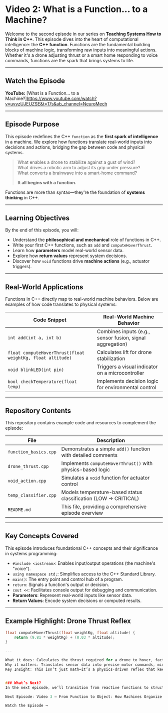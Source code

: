 # Video 2: What is a Function... to a Machine?

Welcome to the second episode in our series on **Teaching Systems How to Think in C++**. This episode dives into the heart of computational intelligence: the **C++ function**. Functions are the fundamental building blocks of machine logic, transforming raw inputs into meaningful actions. Whether it's a drone adjusting thrust or a smart home responding to voice commands, functions are the spark that brings systems to life.

---

## Watch the Episode
**YouTube:** [What is a Function... to a Machine?]https://www.youtube.com/watch?v=uvyzUJEUZSE&t=17s&ab_channel=NeuroMech

---

## Episode Purpose
This episode redefines the C++ `function` as the **first spark of intelligence** in a machine. We explore how functions translate real-world inputs into decisions and actions, bridging the gap between code and physical systems.

> What enables a drone to stabilize against a gust of wind?  
> What drives a robotic arm to adjust its grip under pressure?  
> What converts a brainwave into a smart-home command?  
>  
> **It all begins with a function.**

Functions are more than syntax—they're the foundation of **systems thinking** in C++.

---

## Learning Objectives
By the end of this episode, you will:
- Understand the **philosophical and mechanical** role of functions in C++.
- Write your first C++ functions, such as `add` and `computeHoverThrust`.
- Learn how **parameters** model real-world sensor data.
- Explore how **return values** represent system decisions.
- Discover how `void` functions drive **machine actions** (e.g., actuator triggers).

---

## Real-World Applications
Functions in C++ directly map to real-world machine behaviors. Below are examples of how code translates to physical systems:

| Code Snippet                              | Real-World Machine Behavior                                |
|-------------------------------------------|-----------------------------------------------------------|
| `int add(int a, int b)`                   | Combines inputs (e.g., sensor fusion, signal aggregation) |
| `float computeHoverThrust(float weightKg, float altitude)` | Calculates lift for drone stabilization          |
| `void blinkLED(int pin)`                  | Triggers a visual indicator on a microcontroller          |
| `bool checkTemperature(float temp)`        | Implements decision logic for environmental control       |

---

## Repository Contents
This repository contains example code and resources to complement the episode:

| File                     | Description                                           |
|--------------------------|-------------------------------------------------------|
| `function_basics.cpp`    | Demonstrates a simple `add()` function with detailed comments |
| `drone_thrust.cpp`       | Implements `computeHoverThrust()` with physics-based logic |
| `void_action.cpp`        | Simulates a `void` function for actuator control       |
| `temp_classifier.cpp`    | Models temperature-based status classification (LOW → CRITICAL) |
| `README.md`              | This file, providing a comprehensive episode overview  |

---

## Key Concepts Covered
This episode introduces foundational C++ concepts and their significance in systems programming:
- `#include <iostream>`: Enables input/output operations (the machine's "voice").
- `using namespace std;`: Simplifies access to the C++ Standard Library.
- `main()`: The entry point and control hub of a program.
- `return`: Signals a function's output or decision.
- `cout <<`: Facilitates console output for debugging and communication.
- **Parameters**: Represent real-world inputs like sensor data.
- **Return Values**: Encode system decisions or computed results.

---

## Example Highlight: Drone Thrust Reflex
```cpp
float computeHoverThrust(float weightKg, float altitude) {
    return (9.81 * weightKg) + (0.03 * altitude);
}

---

What it does: Calculates the thrust required for a drone to hover, factoring in weight and altitude.
Why it matters: Translates sensor data into precise motor commands, mimicking real-world drone stabilization.
Key Insight: This isn’t just math—it’s a physics-driven reflex that keeps a drone aloft.


### What’s Next?
In the next episode, we’ll transition from reactive functions to structured intelligence. While functions model reflexes, classes organize complex system behaviors. We’ll explore how to design C++ classes that simulate real-world machine components.

Next Episode: Video 3 – From Function to Object: How Machines Organize Thought in C++

Watch the Episode →